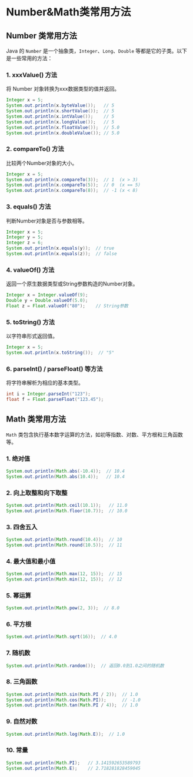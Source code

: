 # Number&Math类常用方法

## Number 类常用方法

Java 的 `Number` 是一个抽象类，`Integer`、`Long`、`Double` 等都是它的子类。以下是一些常用的方法：

### 1. xxxValue() 方法

将 Number 对象转换为xxx数据类型的值并返回。

```java
Integer x = 5;
System.out.println(x.byteValue());   // 5
System.out.println(x.shortValue());  // 5
System.out.println(x.intValue());    // 5
System.out.println(x.longValue());   // 5
System.out.println(x.floatValue());  // 5.0
System.out.println(x.doubleValue()); // 5.0
```

### 2. compareTo() 方法

比较两个Number对象的大小。

```java
Integer x = 5;
System.out.println(x.compareTo(3));  // 1  (x > 3)
System.out.println(x.compareTo(5));  // 0  (x == 5)
System.out.println(x.compareTo(8));  // -1 (x < 8)
```

### 3. equals() 方法

判断Number对象是否与参数相等。

```java
Integer x = 5;
Integer y = 5;
Integer z = 6;
System.out.println(x.equals(y));  // true
System.out.println(x.equals(z));  // false
```

### 4. valueOf() 方法

返回一个原生数据类型或String参数构造的Number对象。

```java
Integer x = Integer.valueOf(9);
Double y = Double.valueOf(5.0);
Float z = Float.valueOf("80");    // String参数
```

### 5. toString() 方法

以字符串形式返回值。

```java
Integer x = 5;
System.out.println(x.toString());  // "5"
```

### 6. parseInt() / parseFloat() 等方法

将字符串解析为相应的基本类型。

```java
int i = Integer.parseInt("123");
float f = Float.parseFloat("123.45");
```

## Math 类常用方法

`Math` 类包含执行基本数字运算的方法，如初等指数、对数、平方根和三角函数等。

### 1. 绝对值

```java
System.out.println(Math.abs(-10.4));  // 10.4
System.out.println(Math.abs(10.4));   // 10.4
```

### 2. 向上取整和向下取整

```java
System.out.println(Math.ceil(10.1));   // 11.0
System.out.println(Math.floor(10.7));  // 10.0
```

### 3. 四舍五入

```java
System.out.println(Math.round(10.4));  // 10
System.out.println(Math.round(10.5));  // 11
```

### 4. 最大值和最小值

```java
System.out.println(Math.max(12, 15));  // 15
System.out.println(Math.min(12, 15));  // 12
```

### 5. 幂运算

```java
System.out.println(Math.pow(2, 3));  // 8.0
```

### 6. 平方根

```java
System.out.println(Math.sqrt(16));  // 4.0
```

### 7. 随机数

```java
System.out.println(Math.random());  // 返回0.0到1.0之间的随机数
```

### 8. 三角函数

```java
System.out.println(Math.sin(Math.PI / 2));  // 1.0
System.out.println(Math.cos(Math.PI));      // -1.0
System.out.println(Math.tan(Math.PI / 4));  // 1.0
```

### 9. 自然对数

```java
System.out.println(Math.log(Math.E));  // 1.0
```

### 10. 常量

```java
System.out.println(Math.PI);   // 3.141592653589793
System.out.println(Math.E);    // 2.718281828459045
```

